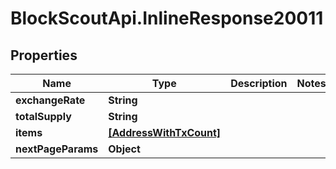 # BlockScoutApi.InlineResponse20011

## Properties
Name | Type | Description | Notes
------------ | ------------- | ------------- | -------------
**exchangeRate** | **String** |  | 
**totalSupply** | **String** |  | 
**items** | [**[AddressWithTxCount]**](AddressWithTxCount.md) |  | 
**nextPageParams** | **Object** |  | 

